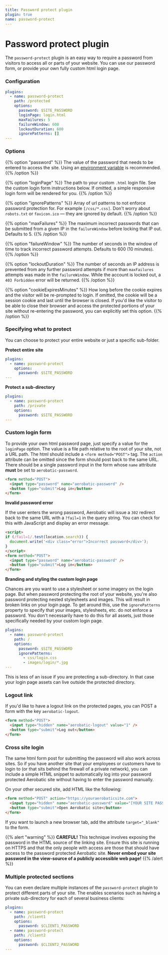 ```yaml
---
title: Password protect plugin
plugin: true
name: password-protect
---
```


# Password protect plugin

The `password-protect` plugin is an easy way to require a password from visitors to access all or parts of your website. You can use our password form, or provide your own fully custom html login page.

### Configuration
~~~yaml
plugins:
  - name: password-protect
    path: /protected
    options:
      password: $SITE_PASSWORD
      loginPage: login.html
      maxFailures: 5
      failureWindow: 600
      lockoutDuration: 600
      ignorePatterns: []
---
~~~

### Options

{{% option "password" %}}
The value of the password that needs to be entered to access the site. Using an [environment variable](/docs/configuration/#environment-variables) is recommended.
{{% /option %}}

{{% option "loginPage" %}}
The path to your custom `.html` login file. See the custom login form instructions below. If omitted, a simple responsive login form will be rendered for you.
{{% /option %}}

{{% option "ignorePatterns" %}}
Array of url patterns to not enforce password protection for. For example `[/css/*.css]`. Don't worry about `robots.txt` or `favicon.ico` &mdash; they are ignored by default.
{{% /option %}}

{{% option "maxFailures" %}}
The maximum incorrect passwords that can be submitted from a given IP in the `failureWindow` before locking that IP out. Defaults to 5.
{{% /option %}}

{{% option "failureWindow" %}}
The number of seconds in the window of time to track incorrect password attempts. Defaults to 600 (10 minutes).
{{% /option %}}

{{% option "lockoutDuration" %}}
The number of seconds an IP address is prevented from any further password attempts if more than `maxFailures` attempts was made in the `failureWindow`. While the account is locked out, a `403 Forbidden` error will be returned.
{{% /option %}}

{{% option "cookieExpiresMinutes" %}}
How long before the cookie expires and the visitor will be re-prompted to login. If omitted, the cookie will be a session cookie and last until the browser is closed. If you'd like the visitor to be able to close their browser and access the protected portions of your site without re-entering the password, you can explicitly set this option.
{{% /option %}}

### Specifying what to protect
You can choose to protect your entire website or just a specific sub-folder.

**Protect entire site**
~~~yaml
plugins:
  - name: password-protect
    options:
      password: $SITE_PASSWORD
---
~~~

**Protect a sub-directory**
~~~yaml
plugins:
  - name: password-protect
    path: /private
    options:
      password: $SITE_PASSWORD
---
~~~

### Custom login form
To provide your own html password page, just specify a value for the `loginPage` option. The value is a file path relative to the root of your site, not a URL path. The html should include a `<form method="POST">` tag. The `action` attribute can be omitted since the form should post back to the same URL. There should be a single password input in the form whose `name` attribute **must** be set to `aerobatic-password`.

~~~html
<form method="POST">
  <input type="password" name="aerobatic-password" />
  <button type="submit">Log in</button>
</form>
~~~

**Invalid password error**

If the user enters the wrong password, Aerobatic will issue a `302` redirect back to the same URL with a `?fail=1` in the query string. You can check for this with JavaScript and display an error message.

~~~html
<script>
if (/fail=1/.test(location.search)) {
  document.write('<div class="error">Incorrect password</div>');
}
</script>
<form method="POST">
  <input type="password" name="aerobatic-password" />
  <button type="submit">Log in</button>
</form>
~~~

**Branding and styling the custom login page**

Chances are you want to use a stylesheet or some imagery on the login page. But when password protecting the root of your website, you're also password protecting nested stylesheets and images. This will result in broken links on your login page. To get around this, use the `ignorePatterns` property to specify that your images, stylesheets, etc. do not enforce a password. You don't necessarily have to do this for all assets, just those specifically needed by your custom login page.

~~~yaml
plugins:
  - name: password-protect
    path: /
    options:
      password: $SITE_PASSWORD
      ignorePatterns:
        - css/login.css
        - images/login/*.jpg
---
~~~

This is less of an issue if you are protecting a sub-directory. In that case your login page assets can live outside the protected directory.

### Logout link

If you'd like to have a logout link on the protected pages, you can POST a form with the key `aerobatic-logout`.

~~~html
<form method="POST">
  <input type="hidden" name="aerobatic-logout" value="1" />
  <button type="submit">Log out</button>
</form>
~~~

### Cross site login
The same html form post for submitting the password will also work across sites. So if you have another site that your employees or customers have to login to (or that sits behind the firewall of a private network), you can include a simple HTML snippet to automatically log into your password protected Aerobatic site without having to enter the password manually.

On your other secured site, add HTML like the following:

~~~html
<form method="POST" action="https://youraerobaticsite.com">
  <input type="hidden" name="aerobatic-password" value="[YOUR SITE PASSWORD]" />
  <button type="submit">Open Aerobatic site</button>
</form>
~~~

If you want to launch a new browser tab, add the attribute `target="_blank"` to the form.

{{% alert "warning" %}}
**CAREFUL!** This technique involves exposing the password in the HTML source of the linking site. Ensure this site is running on HTTPS and that the only people with access are those that should have access to the password protected Aerobatic site. **Never embed your site password in the view-source of a publicly accessible web page!**
{{% /alert %}}

### Multiple protected sections
You can even declare multiple instances of the `password-protect` plugin to protect different parts of your site. The enables scenarios such as having a private sub-directory for each of several business clients:

~~~yaml
plugins:
  - name: password-protect
    path: /client1
    options:
      password: $CLIENT1_PASSWORD
  - name: password-protect
    path: /client2
    options:
      password: $CLIENT2_PASSWORD
---
~~~
